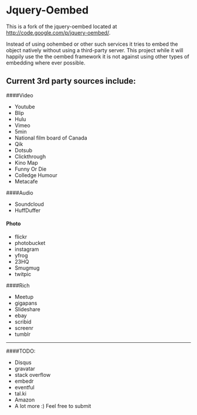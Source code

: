 Jquery-Oembed
============

This is a fork of the jquery-oembed located at http://code.google.com/p/jquery-oembed/.

Instead of using oohembed or other such services it tries to embed the object natively without using a third-party server.
This project while it will happily use the the oembed framework it is not against using other types of embedding where ever possible.

Current 3rd party sources include:
---------------------------------
####Video

* Youtube
* Blip
* Hulu
* Vimeo
* 5min
* National film board of Canada
* Qik
* Dotsub
* Clickthrough
* Kino Map
* Funny Or Die
* Colledge Humour
* Metacafe

####Audio 

* Soundcloud
* HuffDuffer

#### Photo

* flickr
* photobucket
* instagram
* yfrog
* 23HQ
* Smugmug
* twitpic

####Rich

* Meetup
* gigapans
* Slideshare
* ebay
* scribid
* screenr
* tumblr

---
####TODO:

* Disqus
* gravatar
* stack overflow
* embedr
* eventful
* tal.ki
* Amazon
* A lot more :) Feel free to submit
